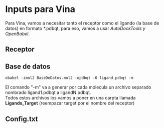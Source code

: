 # Inputs para Vina
Para Vina, vamos a necesitar tanto el receptor como el ligando (la base de datos) en formato *.pdbqt, para eso, vamos a usar *AutoDockTools y OpenBabel*. <br>
## Receptor

## Base de datos
```
obabel -imol2 BaseDeDatos.mol2 -opdbqt -O ligand.pdbqt -m
```
El comando "-m" va a generar por cada molecula un archivo separado nombrado ligand1.pdbqt a ligandN.pdbqt. <br>
Todos estos archivos los vamos a poner en una carpta llamada **Ligands_Target** (reempazar target por el nombre del receptor)

## Config.txt
